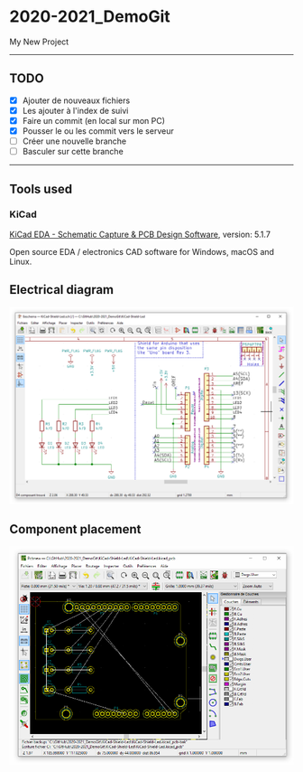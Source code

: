 # 2020-2021_DemoGit

My New Project

---

## TODO

- [x] Ajouter de nouveaux fichiers
- [x] Les ajouter à l'index de suivi
- [x] Faire un commit (en local sur mon PC)
- [x] Pousser le ou les commit vers le serveur
- [ ] Créer une nouvelle branche
- [ ] Basculer sur cette branche

---

## Tools used

### KiCad

[KiCad EDA - Schematic Capture & PCB Design Software](https://kicad-pcb.org/), version: 5.1.7

Open source EDA / electronics CAD software for Windows, macOS and Linux.

## Electrical diagram

![Schematic](Images/schematic.png)

## Component placement

![Place components](Images/place-components.png)
